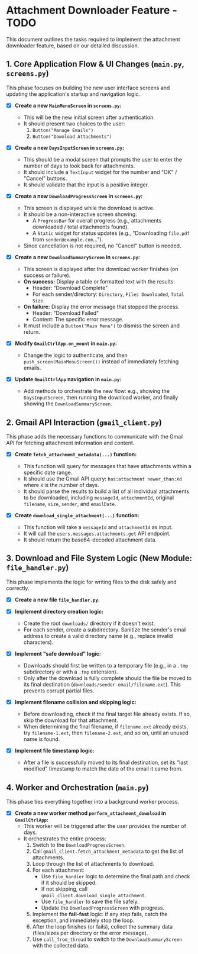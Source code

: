 # Attachment Downloader Feature - TODO

This document outlines the tasks required to implement the attachment downloader feature, based on our detailed discussion.

## 1. Core Application Flow & UI Changes (`main.py`, `screens.py`)

This phase focuses on building the new user interface screens and updating the application's startup and navigation logic.

-   [x] **Create a new `MainMenuScreen` in `screens.py`:**
    -   This will be the new initial screen after authentication.
    -   It should present two choices to the user:
        1.  `Button("Manage Emails")`
        2.  `Button("Download Attachments")`

-   [x] **Create a new `DaysInputScreen` in `screens.py`:**
    -   This should be a modal screen that prompts the user to enter the number of days to look back for attachments.
    -   It should include a `TextInput` widget for the number and "OK" / "Cancel" buttons.
    -   It should validate that the input is a positive integer.

-   [x] **Create a new `DownloadProgressScreen` in `screens.py`:**
    -   This screen is displayed while the download is active.
    -   It should be a non-interactive screen showing:
        -   A `ProgressBar` for overall progress (e.g., attachments downloaded / total attachments found).
        -   A `Static` widget for status updates (e.g., "Downloading `file.pdf` from `sender@example.com`...").
    -   Since cancellation is not required, no "Cancel" button is needed.

-   [x] **Create a new `DownloadSummaryScreen` in `screens.py`:**
    -   This screen is displayed after the download worker finishes (on success or failure).
    -   **On success:** Display a table or formatted text with the results:
        -   Header: "Download Complete"
        -   For each sender/directory: `Directory`, `Files Downloaded`, `Total Size`.
    -   **On failure:** Display the error message that stopped the process.
        -   Header: "Download Failed"
        -   Content: The specific error message.
    -   It must include a `Button("Main Menu")` to dismiss the screen and return.

-   [x] **Modify `GmailCtrlApp.on_mount` in `main.py`:**
    -   Change the logic to authenticate, and then `push_screen(MainMenuScreen())` instead of immediately fetching emails.

-   [x] **Update `GmailCtrlApp` navigation in `main.py`:**
    -   Add methods to orchestrate the new flow: e.g., showing the `DaysInputScreen`, then running the download worker, and finally showing the `DownloadSummaryScreen`.

## 2. Gmail API Interaction (`gmail_client.py`)

This phase adds the necessary functions to communicate with the Gmail API for fetching attachment information and content.

-   [x] **Create `fetch_attachment_metadata(...)` function:**
    -   This function will query for messages that have attachments within a specific date range.
    -   It should use the Gmail API query: `has:attachment newer_than:Xd` where `X` is the number of days.
    -   It should parse the results to build a list of all individual attachments to be downloaded, including `messageId`, `attachmentId`, original `filename`, `size`, `sender`, and `emailDate`.

-   [x] **Create `download_single_attachment(...)` function:**
    -   This function will take a `messageId` and `attachmentId` as input.
    -   It will call the `users.messages.attachments.get` API endpoint.
    -   It should return the base64-decoded attachment data.

## 3. Download and File System Logic (New Module: `file_handler.py`)

This phase implements the logic for writing files to the disk safely and correctly.

-   [x] **Create a new file `file_handler.py`.**

-   [x] **Implement directory creation logic:**
    -   Create the root `downloads/` directory if it doesn't exist.
    -   For each sender, create a subdirectory. Sanitize the sender's email address to create a valid directory name (e.g., replace invalid characters).

-   [x] **Implement "safe download" logic:**
    -   Downloads should first be written to a temporary file (e.g., in a `.tmp` subdirectory or with a `.tmp` extension).
    -   Only after the download is fully complete should the file be moved to its final destination (`downloads/sender-email/filename.ext`). This prevents corrupt partial files.

-   [x] **Implement filename collision and skipping logic:**
    -   Before downloading, check if the final target file already exists. If so, skip the download for that attachment.
    -   When determining the final filename, if `filename.ext` already exists, try `filename-1.ext`, then `filename-2.ext`, and so on, until an unused name is found.

-   [x] **Implement file timestamp logic:**
    -   After a file is successfully moved to its final destination, set its "last modified" timestamp to match the date of the email it came from.

## 4. Worker and Orchestration (`main.py`)

This phase ties everything together into a background worker process.

-   [x] **Create a new worker method `perform_attachment_download` in `GmailCtrlApp`:**
    -   This worker will be triggered after the user provides the number of days.
    -   It orchestrates the entire process:
        1.  Switch to the `DownloadProgressScreen`.
        2.  Call `gmail_client.fetch_attachment_metadata` to get the list of attachments.
        3.  Loop through the list of attachments to download.
        4.  For each attachment:
            -   Use `file_handler` logic to determine the final path and check if it should be skipped.
            -   If not skipping, call `gmail_client.download_single_attachment`.
            -   Use `file_handler` to save the file safely.
            -   Update the `DownloadProgressScreen` with progress.
        5.  Implement the **fail-fast** logic: if any step fails, catch the exception, and immediately stop the loop.
        6.  After the loop finishes (or fails), collect the summary data (files/sizes per directory or the error message).
        7.  Use `call_from_thread` to switch to the `DownloadSummaryScreen` with the collected data.
